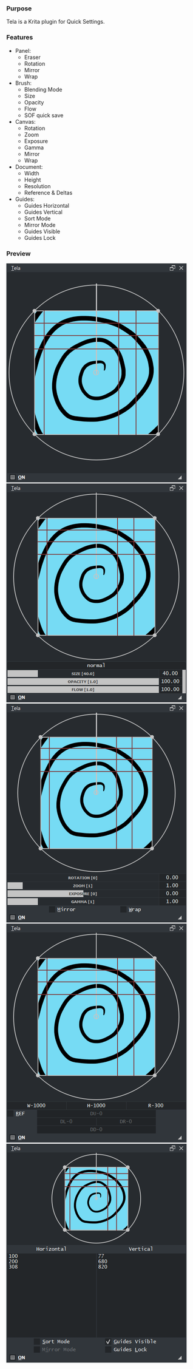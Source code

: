 ### Purpose

Tela is a Krita plugin for Quick Settings.

### Features

* Panel:
  * Eraser
  * Rotation
  * Mirror  
  * Wrap
* Brush:
  * Blending Mode
  * Size
  * Opacity
  * Flow
  * SOF quick save
* Canvas:
  * Rotation
  * Zoom
  * Exposure
  * Gamma
  * Mirror
  * Wrap
* Document:
  * Width
  * Height
  * Resolution
  * Reference & Deltas
* Guides:
  * Guides Horizontal
  * Guides Vertical
  * Sort Mode
  * Mirror Mode
  * Guides Visible
  * Guides Lock

### Preview
![Picture](https://raw.githubusercontent.com/EyeOdin/Tela/main/tela/PREVIEWS/tela_01.png)
![Picture](https://raw.githubusercontent.com/EyeOdin/Tela/main/tela/PREVIEWS/tela_02.png)
![Picture](https://raw.githubusercontent.com/EyeOdin/Tela/main/tela/PREVIEWS/tela_03.png)
![Picture](https://raw.githubusercontent.com/EyeOdin/Tela/main/tela/PREVIEWS/tela_04.png)
![Picture](https://raw.githubusercontent.com/EyeOdin/Tela/main/tela/PREVIEWS/tela_05.png)
